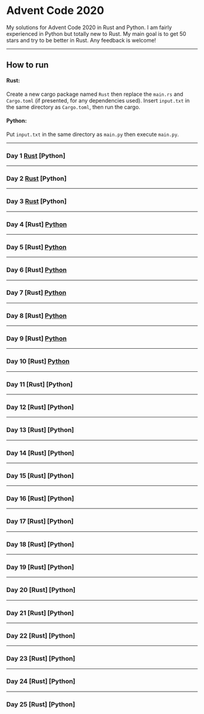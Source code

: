 # Advent Code 2020
My solutions for Advent Code 2020 in Rust and Python. I am fairly experienced in Python but totally new to Rust. My main goal is to get 50 stars and try to be better in Rust. Any feedback is welcome!
___

## How to run
#### Rust:
Create a new cargo package named `Rust` then replace the `main.rs` and `Cargo.toml` (if presented, for any dependencies used). Insert `input.txt` in the same directory as `Cargo.toml`, then run the cargo.

#### Python:
Put `input.txt` in the same directory as `main.py` then execute `main.py`.
___
### Day 1 [Rust](Day%201/main.rs) [Python]
___
### Day 2 [Rust](Day%202/main.rs) [Python]
___
### Day 3 [Rust](Day%203/main.rs) [Python]
___
### Day 4 [Rust] [Python](Day%204/main.py)
___
### Day 5 [Rust] [Python](Day%205/main.py)
___
### Day 6 [Rust] [Python](Day%206/main.py)
___
### Day 7 [Rust] [Python](Day%207/main.py)
___
### Day 8 [Rust] [Python](Day%208/main.py)
___
### Day 9 [Rust] [Python](Day%209/main.py)
___
### Day 10 [Rust] [Python](Day%2010/main.py)
___
### Day 11 [Rust] [Python]
___
### Day 12 [Rust] [Python]
___
### Day 13 [Rust] [Python]
___
### Day 14 [Rust] [Python]
___
### Day 15 [Rust] [Python]
___
### Day 16 [Rust] [Python]
___
### Day 17 [Rust] [Python]
___
### Day 18 [Rust] [Python]
___
### Day 19 [Rust] [Python]
___
### Day 20 [Rust] [Python]
___
### Day 21 [Rust] [Python]
___
### Day 22 [Rust] [Python]
___
### Day 23 [Rust] [Python]
___
### Day 24 [Rust] [Python]
___
### Day 25 [Rust] [Python]

